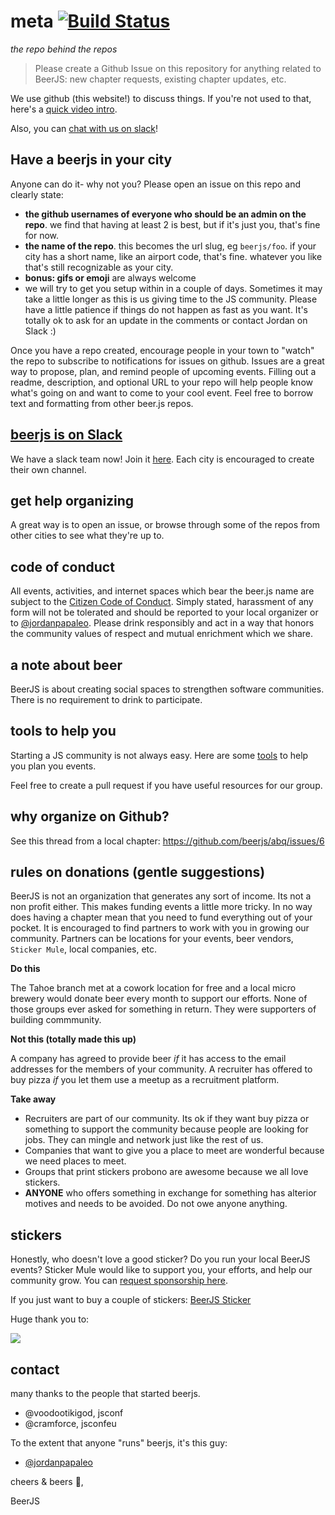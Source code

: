 meta  [![Build Status](https://travis-ci.org/beerjs/meta.svg?branch=master)](https://travis-ci.org/beerjs/meta)
====
*the repo behind the repos*


> Please create a Github Issue on this repository for anything related to BeerJS: new chapter requests, existing chapter updates,  etc.

We use github (this website!) to discuss things. If you're not used to that, here's a [quick video intro](https://www.youtube.com/watch?v=KlrJVSJRUN4).

Also, you can [chat with us on slack](https://beers-slack-invite.herokuapp.com)!

## Have a beerjs in your city

Anyone can do it- why not you? Please open an issue on this repo and clearly state:
- **the github usernames of everyone who should be an admin on the repo**. we find that having at least 2 is best, but if it's just you, that's fine for now.
- **the name of the repo**. this becomes the url slug, eg `beerjs/foo`. if your city has a short name, like an airport code, that's fine. whatever you like that's still recognizable as your city.
- **bonus: gifs or emoji** are always welcome
- we will try to get you setup within in a couple of days.  Sometimes it may take a little longer as this is us giving time to the JS community.  Please have a little patience if things do not happen as fast as you want.  It's totally ok to ask for an update in the comments or contact Jordan on Slack :)


Once you have a repo created, encourage people in your town to "watch" the repo to subscribe to notifications for issues on github. Issues are a great way to propose, plan, and remind people of upcoming events. Filling out a readme, description, and optional URL to your repo will help people know what's going on and want to come to your cool event. Feel free to borrow text and formatting from other beer.js repos.

## [beerjs is on Slack](https://beerjs.slack.com)

We have a slack team now! Join it [here](https://beers-slack-invite.herokuapp.com). Each city is encouraged to create their own channel.

## get help organizing

A great way is to open an issue, or browse through some of the repos from other cities to see what they're up to.

## code of conduct

All events, activities, and internet spaces which bear the beer.js name are subject to the [Citizen Code of Conduct](http://citizencodeofconduct.org/). Simply stated, harassment of any form will not be tolerated and should be reported to your local organizer or to [@jordanpapaleo](https://twitter.com/jordanpapaleo). Please drink responsibly and act in a way that honors the community values of respect and mutual enrichment which we share.

## a note about beer

BeerJS is about creating social spaces to strengthen software communities. There is no requirement to drink to participate.

## tools to help you

Starting a JS community is not always easy.  Here are some [tools](https://github.com/beerjs/meta/blob/master/utils.md) to help you plan you events.

Feel free to create a pull request if you have useful resources for our group.

## why organize on Github?

See this thread from a local chapter: https://github.com/beerjs/abq/issues/6

## rules on donations (gentle suggestions)

BeerJS is not an organization that generates any sort of income.  Its not a non profit either.  This makes funding events a little more tricky.  In no way does having a chapter mean that you need to fund everything out of your pocket.  It is encouraged to find partners to work with you in growing our community.  Partners can be locations for your events, beer vendors, `Sticker Mule`, local companies, etc.

**Do this**

The Tahoe branch met at a cowork location for free and a local micro brewery would donate beer every month to support our efforts.  None of those groups ever asked for something in return.  They were supporters of building commmunity.

**Not this (totally made this up)**

A company has agreed to provide beer *if* it has access to the email addresses for the members of your community. A recruiter has offered to buy pizza *if* you let them use a meetup as a recruitment platform.

**Take away**

- Recruiters are part of our community.  Its ok if they want buy pizza or something to support the community because people are looking for jobs.  They can mingle and network just like the rest of us.
- Companies that want to give you a place to meet are wonderful because we need places to meet.
- Groups that print stickers probono are awesome because we all love stickers.
- **ANYONE** who offers something in exchange for something has alterior motives and needs to be avoided.  Do not owe anyone anything.

## stickers

Honestly, who doesn't love a good sticker? Do you run your local BeerJS events? Sticker Mule would like to support you, your efforts, and help our community grow. You can [request sponsorship here](https://www.stickermule.com/sponsorship/request).

If you just want to buy a couple of stickers: [BeerJS Sticker](https://www.stickermule.com/marketplace/11293-beerjs)

Huge thank you to:

<a href="https://www.stickermule.com/supports/BeerJS"><img src="assets/stickermule.png"></a>

## contact

many thanks to the people that started beerjs.

- @voodootikigod, jsconf
- @cramforce, jsconfeu

To the extent that anyone "runs" beerjs, it's this guy:

- [@jordanpapaleo](https://twitter.com/jordanpapaleo)

cheers & beers :beers:,

BeerJS
